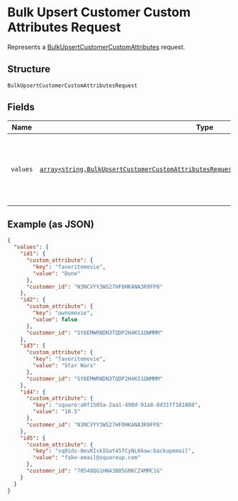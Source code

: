 
# Bulk Upsert Customer Custom Attributes Request

Represents a [BulkUpsertCustomerCustomAttributes](../../doc/apis/customer-custom-attributes.md#bulk-upsert-customer-custom-attributes) request.

## Structure

`BulkUpsertCustomerCustomAttributesRequest`

## Fields

| Name | Type | Tags | Description | Getter | Setter |
|  --- | --- | --- | --- | --- | --- |
| `values` | [`array<string,BulkUpsertCustomerCustomAttributesRequestCustomerCustomAttributeUpsertRequest>`](../../doc/models/bulk-upsert-customer-custom-attributes-request-customer-custom-attribute-upsert-request.md) | Required | A map containing 1 to 25 individual upsert requests. For each request, provide an<br>arbitrary ID that is unique for this `BulkUpsertCustomerCustomAttributes` request and the<br>information needed to create or update a custom attribute. | getValues(): array | setValues(array values): void |

## Example (as JSON)

```json
{
  "values": {
    "id1": {
      "custom_attribute": {
        "key": "favoritemovie",
        "value": "Dune"
      },
      "customer_id": "N3NCVYY3WS27HF0HKANA3R9FP8"
    },
    "id2": {
      "custom_attribute": {
        "key": "ownsmovie",
        "value": false
      },
      "customer_id": "SY8EMWRNDN3TQDP2H4KS1QWMMM"
    },
    "id3": {
      "custom_attribute": {
        "key": "favoritemovie",
        "value": "Star Wars"
      },
      "customer_id": "SY8EMWRNDN3TQDP2H4KS1QWMMM"
    },
    "id4": {
      "custom_attribute": {
        "key": "square:a0f1505a-2aa1-490d-91a8-8d31ff181808",
        "value": "10.5"
      },
      "customer_id": "N3NCVYY3WS27HF0HKANA3R9FP8"
    },
    "id5": {
      "custom_attribute": {
        "key": "sq0ids-0evKIskIGaY45fCyNL66aw:backupemail",
        "value": "fake-email@squareup.com"
      },
      "customer_id": "70548QG1HN43B05G0KCZ4MMC1G"
    }
  }
}
```

